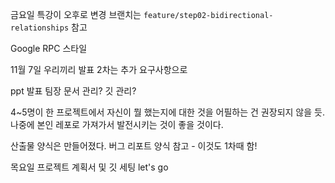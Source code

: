 금요일 특강이 오후로 변경
브랜치는 `feature/step02-bidirectional-relationships` 참고

Google RPC 스타일

11월 7일 우리끼리 발표
2차는 추가 요구사항으로 


ppt
발표
팀장
문서 관리? 깃 관리?

4~5명이 한 프로젝트에서 자신이 뭘 했는지에 대한 것을 어필하는 건 권장되지 않을 듯.
나중에 본인 레포로 가져가서 발전시키는 것이 좋을 것이다.

산출물 양식은 만들어졌다.
버그 리포트 양식 참고 - 이것도 1차때 함!

목요일 프로젝트 계획서 및 깃 세팅 let's go

